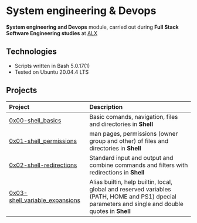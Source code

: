 # System engineering & Devops
**System engineering and Devops** module, carried out during **Full Stack Software Engineering studies** at [ALX](https://www.alxafrica.com/)

## Technologies
* Scripts written in Bash 5.0.17(1)
* Tested on Ubuntu 20.04.4 LTS

## Projects
| Project | Description |
| :-------- | :--------- |
| [0x00-shell_basics](https://github.com/Karabo-Dikolomela/alx-system_engineering-devops/tree/main/0x00-shell_basics) | Basic comands, navigation, files and directories in **Shell**|
| [0x01-shell_permissions](https://github.com/Karabo-Dikolomela/alx-system_engineering-devops/tree/main/0x01-shell_permissions)| man pages, permissions (owner group and other) of files and directories in **Shell**|
| [0x02-shell-redirections](https://github.com/Karabo-Dikolomela/alx-system_engineering-devops/tree/main/0x02-shell_redirections)| Standard input and output and combine commands and filters with redirections in **Shell**|
| [0x03-shell_variable_expansions](https://github.com/Karabo-Dikolomela/alx-system_engineering-devops/tree/main/0x03-shell_variables_expansions) | Alias builtin, help builtin, local, global and reserved variables (PATH, HOME and PS1) dpecial parameters and single and double quotes in **Shell**|
